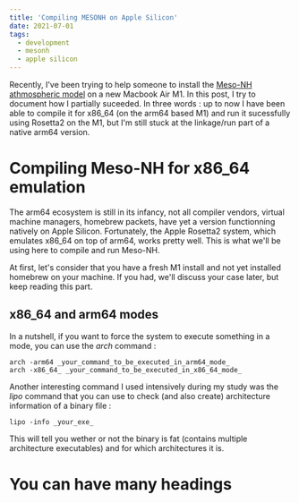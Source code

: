 ```yaml
---
title: 'Compiling MESONH on Apple Silicon'
date: 2021-07-01
tags:
  - development
  - mesonh
  - apple silicon
---
```


Recently, I've been trying to help someone to install the [Meso-NH athmospheric model](http://mesonh.aero.obs-mip.fr/) on a new Macbook Air M1. In this post, I try to document how I partially suceeded.
In three words : up to now I have been able to compile it for x86_64 (on the arm64 based M1) and run it sucessfully using Rosetta2 on the M1, but I'm still stuck at the linkage/run part of a native arm64 version.

Compiling Meso-NH for x86_64 emulation
======
The arm64 ecosystem is still in its infancy, not all compiler vendors, virtual machine managers, homebrew packets, have yet a version functionning   natively on Apple Silicon. Fortunately, the Apple Rosetta2 system, which emulates x86_64 on top of arm64, works pretty well. This is what we'll be using here to compile and run Meso-NH.

At first, let's consider that you have a fresh M1 install and not yet installed homebrew on your machine. If you had, we'll discuss your case later, but keep reading this part.

x86_64 and arm64 modes
------
In a nutshell, if you want to force the system to execute something in a mode, you can use the _arch_ command :

	arch -arm64 _your_command_to_be_executed_in_arm64_mode_
	arch -x86_64_ _your_command_to_be_executed_in_x86_64_mode_
	
Another interesting command I used intensively during my study was the _lipo_ command that you can use to check (and also create) architecture information of a binary file :

	lipo -info _your_exe_ 
	
This will tell you wether or not the binary is fat (contains multiple architecture executables) and for which architectures it is.	

You can have many headings
======

